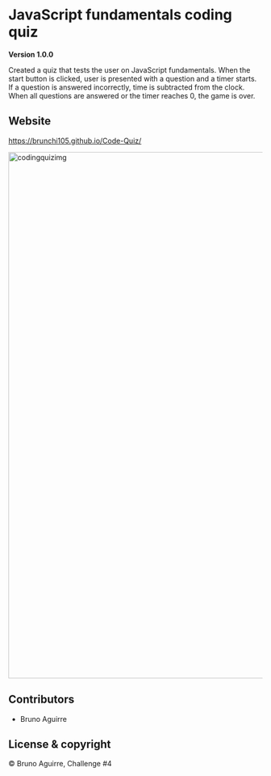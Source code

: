 # JavaScript fundamentals coding quiz

**Version 1.0.0**

Created a quiz that tests the user on JavaScript fundamentals. When the start button is clicked, user is presented with a question and a timer starts. If a question is answered incorrectly, time is subtracted from the clock. When all questions are answered or the timer reaches 0, the game is over. 

## Website
https://brunchi105.github.io/Code-Quiz/

<img width="1043" alt="codingquizimg" src="https://user-images.githubusercontent.com/82074017/118441375-fc109d00-b69d-11eb-9ad8-325893206a8b.png">

## Contributors

- Bruno Aguirre

## License & copyright

© Bruno Aguirre, Challenge #4